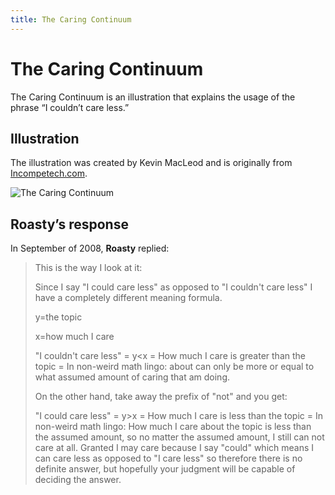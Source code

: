 ```yaml
---
title: The Caring Continuum
---
```


# The Caring Continuum

The Caring Continuum is an illustration that explains the usage of the phrase
“I couldn’t care less.”

## Illustration

The illustration was created by Kevin MacLeod and is originally from
[Incompetech.com](http://incompetech.com/gallimaufry/care_less.html).

![The Caring Continuum](/media/caring_continuum.png)

## Roasty’s response

In September of 2008, **Roasty** replied:

> This is the way I look at it:
>
> Since I say "I could care less" as opposed to "I couldn't care less" I have a
> completely different meaning formula.
>
> y=the topic
>
> x=how much I care
>
> "I couldn't care less" = y&lt;x = How much I care is greater
> than the topic = In non-weird math lingo: about can only
> be more or equal to what assumed amount of caring
> that am doing.
>
> On the other hand, take away the prefix of "not" and
> you get:
>
> "I could care less" = y&gt;x = How much I care is less than
> the topic = In non-weird math lingo: How much I care about the topic is less
> than the assumed amount, so no matter the assumed amount, I still can not care
> at all. Granted I may care because I say "could" which means I can care less as
> opposed to "I care less" so therefore there is no definite answer, but
> hopefully your judgment will be capable of deciding the answer.
